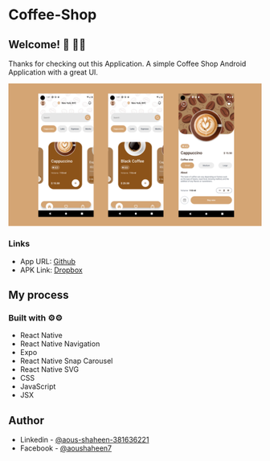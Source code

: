 # Coffee-Shop

## Welcome! 👋 🤖🤖

Thanks for checking out this Application.
A simple Coffee Shop Android Application with a great UI.

![Coffee-Shop](./showcase/view01.png)

### Links

- App URL: [Github](https://github.com/shaheen7a/Android--Coffee-Shop)
- APK Link: [Dropbox](https://www.dropbox.com/s/4zz4hbzvo02aosh/FireChat.apk?dl=0)

## My process

### Built with ⚙️⚙️

- React Native
- React Native Navigation
- Expo
- React Native Snap Carousel
- React Native SVG
- CSS
- JavaScript
- JSX

## Author 

- Linkedin - [@aous-shaheen-381636221](https://www.linkedin.com/in/shaheen2001/)
- Facebook - [@aoushaheen7](https://www.facebook.com/shaheen72001/)

